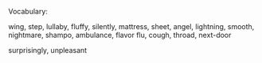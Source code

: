 Vocabulary:

wing, step, lullaby, fluffy, silently, mattress, sheet, angel, lightning, smooth, nightmare, shampo, ambulance, flavor
flu, cough, throad, 
next-door

surprisingly, unpleasant 
